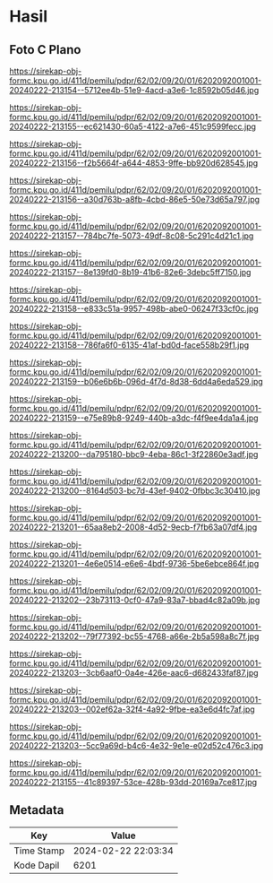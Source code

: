 # Hasil

## Foto C Plano

https://sirekap-obj-formc.kpu.go.id/411d/pemilu/pdpr/62/02/09/20/01/6202092001001-20240222-213154--5712ee4b-51e9-4acd-a3e6-1c8592b05d46.jpg

https://sirekap-obj-formc.kpu.go.id/411d/pemilu/pdpr/62/02/09/20/01/6202092001001-20240222-213155--ec621430-60a5-4122-a7e6-451c9599fecc.jpg

https://sirekap-obj-formc.kpu.go.id/411d/pemilu/pdpr/62/02/09/20/01/6202092001001-20240222-213156--f2b5664f-a644-4853-9ffe-bb920d628545.jpg

https://sirekap-obj-formc.kpu.go.id/411d/pemilu/pdpr/62/02/09/20/01/6202092001001-20240222-213156--a30d763b-a8fb-4cbd-86e5-50e73d65a797.jpg

https://sirekap-obj-formc.kpu.go.id/411d/pemilu/pdpr/62/02/09/20/01/6202092001001-20240222-213157--784bc7fe-5073-49df-8c08-5c291c4d21c1.jpg

https://sirekap-obj-formc.kpu.go.id/411d/pemilu/pdpr/62/02/09/20/01/6202092001001-20240222-213157--8e139fd0-8b19-41b6-82e6-3debc5ff7150.jpg

https://sirekap-obj-formc.kpu.go.id/411d/pemilu/pdpr/62/02/09/20/01/6202092001001-20240222-213158--e833c51a-9957-498b-abe0-06247f33cf0c.jpg

https://sirekap-obj-formc.kpu.go.id/411d/pemilu/pdpr/62/02/09/20/01/6202092001001-20240222-213158--786fa6f0-6135-41af-bd0d-face558b29f1.jpg

https://sirekap-obj-formc.kpu.go.id/411d/pemilu/pdpr/62/02/09/20/01/6202092001001-20240222-213159--b06e6b6b-096d-4f7d-8d38-6dd4a6eda529.jpg

https://sirekap-obj-formc.kpu.go.id/411d/pemilu/pdpr/62/02/09/20/01/6202092001001-20240222-213159--e75e89b8-9249-440b-a3dc-f4f9ee4da1a4.jpg

https://sirekap-obj-formc.kpu.go.id/411d/pemilu/pdpr/62/02/09/20/01/6202092001001-20240222-213200--da795180-bbc9-4eba-86c1-3f22860e3adf.jpg

https://sirekap-obj-formc.kpu.go.id/411d/pemilu/pdpr/62/02/09/20/01/6202092001001-20240222-213200--8164d503-bc7d-43ef-9402-0fbbc3c30410.jpg

https://sirekap-obj-formc.kpu.go.id/411d/pemilu/pdpr/62/02/09/20/01/6202092001001-20240222-213201--65aa8eb2-2008-4d52-9ecb-f7fb63a07df4.jpg

https://sirekap-obj-formc.kpu.go.id/411d/pemilu/pdpr/62/02/09/20/01/6202092001001-20240222-213201--4e6e0514-e6e6-4bdf-9736-5be6ebce864f.jpg

https://sirekap-obj-formc.kpu.go.id/411d/pemilu/pdpr/62/02/09/20/01/6202092001001-20240222-213202--23b73113-0cf0-47a9-83a7-bbad4c82a09b.jpg

https://sirekap-obj-formc.kpu.go.id/411d/pemilu/pdpr/62/02/09/20/01/6202092001001-20240222-213202--79f77392-bc55-4768-a66e-2b5a598a8c7f.jpg

https://sirekap-obj-formc.kpu.go.id/411d/pemilu/pdpr/62/02/09/20/01/6202092001001-20240222-213203--3cb6aaf0-0a4e-426e-aac6-d682433faf87.jpg

https://sirekap-obj-formc.kpu.go.id/411d/pemilu/pdpr/62/02/09/20/01/6202092001001-20240222-213203--002ef62a-32f4-4a92-9fbe-ea3e6d4fc7af.jpg

https://sirekap-obj-formc.kpu.go.id/411d/pemilu/pdpr/62/02/09/20/01/6202092001001-20240222-213203--5cc9a69d-b4c6-4e32-9e1e-e02d52c476c3.jpg

https://sirekap-obj-formc.kpu.go.id/411d/pemilu/pdpr/62/02/09/20/01/6202092001001-20240222-213155--41c89397-53ce-428b-93dd-20169a7ce817.jpg


## Metadata

| Key        | Value               |
| ---------- | ------------------- |
| Time Stamp | 2024-02-22 22:03:34 |
| Kode Dapil | 6201                |



